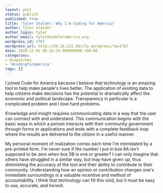 ```yaml
---
layout: post
status: publish
published: true
title: 'Tyler Stalder: Why I’m Coding for America'
author: Tyler Stalder
author_login: tyler
author_email: tyler@codeforamerica.org
wordpress_id: 2707
wordpress_url: http://50.16.221.90/cfa_wordpress/?p=2707
date: 2010-11-01 06:16:24.000000000 +00:00
categories:
- Dispatches
- '#codingforamerica'
tags: []
---
```

I joined Code for America because I believe that technology is an amazing tool to help make people's lives better. The application of existing data to help citizens make decisions has the potential to dramatically affect the economic and political landscape. Transparency in particular is a complicated problem and I love hard problems.

Knowledge and insight requires communicating data in a way that the user can connect with and understand. This communication begins with the basic ways in which a person interacts with their community government through forms or applications and ends with a complete feedback loop where the results are delivered to the citizen in a useful manner.

My personal moment of realization comes each time I'm intimidated by a pre-printed form. I'm never sure if the number I put in box 6A isn't supposed to be zero when box 5B is one or greater? I can only imagine that others have struggled in a similar way, but may have given up, thus diminishing the accuracy of the tool and their ability to contribute to their community. Understanding how an opinion or contribution changes one's immediate surroundings is a valuable incentive and method of accountability. I think that technology can fill this void, but it must be easy to use, accurate, and honest.
